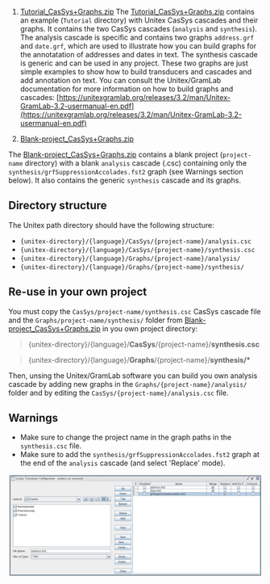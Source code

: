 

1. [Tutorial_CasSys+Graphs.zip](Tutorial_CasSys+Graphs.zip)
The [Tutorial_CasSys+Graphs.zip](Tutorial_CasSys+Graphs.zip) contains an example (`Tutorial` directory) with Unitex CasSys cascades and their graphs.
It contains the two CasSys cascades (`analysis` and `synthesis`). 
The analysis cascade is specific and contains two graphs `address.grf` and `date.grf`, which are used to illustrate how you can build graphs for the annotatation of addresses and dates in text.
The synthesis cascade is generic and can be used in any project. 
These two graphs are just simple examples to show how to build transducers and cascades and add annotation on text.
You can consult the Unitex/GramLab documentation for more information on how to build graphs and cascades: [https://unitexgramlab.org/releases/3.2/man/Unitex-GramLab-3.2-usermanual-en.pdf](https://unitexgramlab.org/releases/3.2/man/Unitex-GramLab-3.2-usermanual-en.pdf)

2. [Blank-project_CasSys+Graphs.zip](Blank-project_CasSys+Graphs.zip)

The [Blank-project_CasSys+Graphs.zip](Blank-project_CasSys+Graphs.zip) contains a blank project (`project-name` directory) with a blank `analysis` cascade (.csc) containing only the `synthesis/grfSuppressionAccolades.fst2` graph (see Warnings section below). It also contains the generic `synthesis` cascade and its graphs.

## Directory structure

The Unitex path directory should have the following structure:

* `{unitex-directory}/{language}/CasSys/{project-name}/analysis.csc`
* `{unitex-directory}/{language}/CasSys/{project-name}/synthesis.csc`
* `{unitex-directory}/{language}/Graphs/{project-name}/analysis/`
* `{unitex-directory}/{language}/Graphs/{project-name}/synthesis/`

## Re-use in your own project

You must copy the `CasSys/project-name/synthesis.csc` CasSys cascade file and the `Graphs/project-name/synthesis/` folder from [Blank-project_CasSys+Graphs.zip](Blank-project_CasSys+Graphs.zip) in you own project directory: 

> {unitex-directory}/{language}/**CasSys**/{project-name}/**synthesis.csc**

> {unitex-directory}/{language}/**Graphs**/{project-name}/**synthesis/\***

Then, unsing the Unitex/GramLab software you can build you own analysis cascade by adding new graphs in the `Graphs/{project-name}/analysis/` folder and by editing the `CasSys/{project-name}/analysis.csc` file.


## Warnings

* Make sure to change the project name in the graph paths in the `synthesis.csc` file.
* Make sure to add the `synthesis/grfSuppressionAccolades.fst2` graph at the end of the `analysis` cascade (and select 'Replace' mode).

![Analysis CasSys cascade screenshot](img/Analysis_cassys_cascade_screenshot.png)

